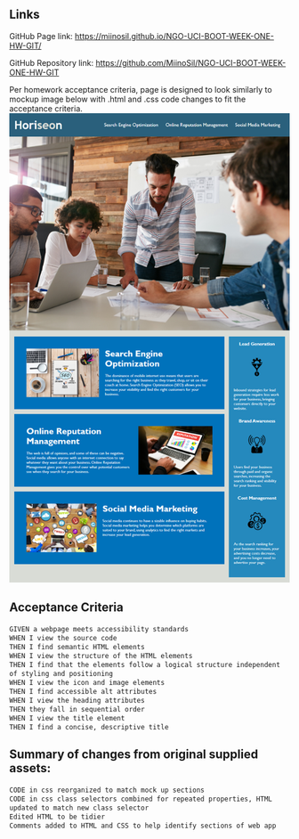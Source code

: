 ## Links

GitHub Page link: <https://miinosil.github.io/NGO-UCI-BOOT-WEEK-ONE-HW-GIT/>

GitHub Repository link: <https://github.com/MiinoSil/NGO-UCI-BOOT-WEEK-ONE-HW-GIT>


Per homework acceptance criteria, page is designed to look similarly to mockup image below with .html and .css code changes to fit the acceptance criteria.
![Horiseon web app mockup image](./assets/images/01-html-css-git-homework-demo.png)

## Acceptance Criteria

```
GIVEN a webpage meets accessibility standards
WHEN I view the source code
THEN I find semantic HTML elements
WHEN I view the structure of the HTML elements
THEN I find that the elements follow a logical structure independent of styling and positioning
WHEN I view the icon and image elements
THEN I find accessible alt attributes
WHEN I view the heading attributes
THEN they fall in sequential order
WHEN I view the title element
THEN I find a concise, descriptive title
```

## Summary of changes from original supplied assets:
```
CODE in css reorganized to match mock up sections
CODE in css class selectors combined for repeated properties, HTML updated to match new class selector
Edited HTML to be tidier
Comments added to HTML and CSS to help identify sections of web app
```

